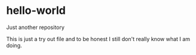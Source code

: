 # hello-world
Just another repository

This is just a try out file and to be honest I still don't really know what I am doing.
